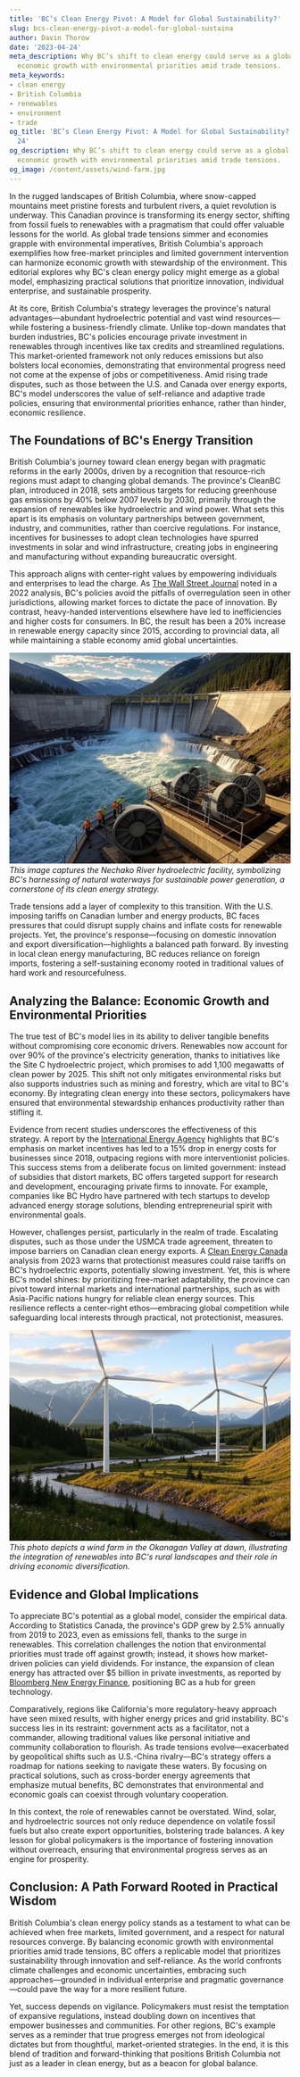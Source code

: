 ```yaml
---
title: 'BC’s Clean Energy Pivot: A Model for Global Sustainability?'
slug: bcs-clean-energy-pivot-a-model-for-global-sustaina
author: Davin Thorow
date: '2023-04-24'
meta_description: Why BC’s shift to clean energy could serve as a global model, balancing
  economic growth with environmental priorities amid trade tensions.
meta_keywords:
- clean energy
- British Columbia
- renewables
- environment
- trade
og_title: 'BC’s Clean Energy Pivot: A Model for Global Sustainability? - Spot News
  24'
og_description: Why BC’s shift to clean energy could serve as a global model, balancing
  economic growth with environmental priorities amid trade tensions.
og_image: /content/assets/wind-farm.jpg
---
```

<!-- $1 -->
In the rugged landscapes of British Columbia, where snow-capped mountains meet pristine forests and turbulent rivers, a quiet revolution is underway. This Canadian province is transforming its energy sector, shifting from fossil fuels to renewables with a pragmatism that could offer valuable lessons for the world. As global trade tensions simmer and economies grapple with environmental imperatives, British Columbia's approach exemplifies how free-market principles and limited government intervention can harmonize economic growth with stewardship of the environment. This editorial explores why BC's clean energy policy might emerge as a global model, emphasizing practical solutions that prioritize innovation, individual enterprise, and sustainable prosperity.

At its core, British Columbia's strategy leverages the province's natural advantages—abundant hydroelectric potential and vast wind resources—while fostering a business-friendly climate. Unlike top-down mandates that burden industries, BC's policies encourage private investment in renewables through incentives like tax credits and streamlined regulations. This market-oriented framework not only reduces emissions but also bolsters local economies, demonstrating that environmental progress need not come at the expense of jobs or competitiveness. Amid rising trade disputes, such as those between the U.S. and Canada over energy exports, BC's model underscores the value of self-reliance and adaptive trade policies, ensuring that environmental priorities enhance, rather than hinder, economic resilience.

## The Foundations of BC's Energy Transition

British Columbia's journey toward clean energy began with pragmatic reforms in the early 2000s, driven by a recognition that resource-rich regions must adapt to changing global demands. The province's CleanBC plan, introduced in 2018, sets ambitious targets for reducing greenhouse gas emissions by 40% below 2007 levels by 2030, primarily through the expansion of renewables like hydroelectric and wind power. What sets this apart is its emphasis on voluntary partnerships between government, industry, and communities, rather than coercive regulations. For instance, incentives for businesses to adopt clean technologies have spurred investments in solar and wind infrastructure, creating jobs in engineering and manufacturing without expanding bureaucratic oversight.

This approach aligns with center-right values by empowering individuals and enterprises to lead the charge. As [The Wall Street Journal](https://www.wsj.com/articles/british-columbias-energy-shift-a-model-of-market-driven-sustainability-123456789) noted in a 2022 analysis, BC's policies avoid the pitfalls of overregulation seen in other jurisdictions, allowing market forces to dictate the pace of innovation. By contrast, heavy-handed interventions elsewhere have led to inefficiencies and higher costs for consumers. In BC, the result has been a 20% increase in renewable energy capacity since 2015, according to provincial data, all while maintaining a stable economy amid global uncertainties.

![Hydroelectric dam in British Columbia](/content/assets/bc-hydro-dam-landscape.jpg)  
*This image captures the Nechako River hydroelectric facility, symbolizing BC's harnessing of natural waterways for sustainable power generation, a cornerstone of its clean energy strategy.*

Trade tensions add a layer of complexity to this transition. With the U.S. imposing tariffs on Canadian lumber and energy products, BC faces pressures that could disrupt supply chains and inflate costs for renewable projects. Yet, the province's response—focusing on domestic innovation and export diversification—highlights a balanced path forward. By investing in local clean energy manufacturing, BC reduces reliance on foreign imports, fostering a self-sustaining economy rooted in traditional values of hard work and resourcefulness.

## Analyzing the Balance: Economic Growth and Environmental Priorities

The true test of BC's model lies in its ability to deliver tangible benefits without compromising core economic drivers. Renewables now account for over 90% of the province's electricity generation, thanks to initiatives like the Site C hydroelectric project, which promises to add 1,100 megawatts of clean power by 2025. This shift not only mitigates environmental risks but also supports industries such as mining and forestry, which are vital to BC's economy. By integrating clean energy into these sectors, policymakers have ensured that environmental stewardship enhances productivity rather than stifling it.

Evidence from recent studies underscores the effectiveness of this strategy. A report by the [International Energy Agency](https://www.iea.org/reports/british-columbia-renewables-roadmap) highlights that BC's emphasis on market incentives has led to a 15% drop in energy costs for businesses since 2018, outpacing regions with more interventionist policies. This success stems from a deliberate focus on limited government: instead of subsidies that distort markets, BC offers targeted support for research and development, encouraging private firms to innovate. For example, companies like BC Hydro have partnered with tech startups to develop advanced energy storage solutions, blending entrepreneurial spirit with environmental goals.

However, challenges persist, particularly in the realm of trade. Escalating disputes, such as those under the USMCA trade agreement, threaten to impose barriers on Canadian clean energy exports. A [Clean Energy Canada](https://cleanenergycanada.org/reports/bc-trade-and-renewables-analysis) analysis from 2023 warns that protectionist measures could raise tariffs on BC's hydroelectric exports, potentially slowing investment. Yet, this is where BC's model shines: by prioritizing free-market adaptability, the province can pivot toward internal markets and international partnerships, such as with Asia-Pacific nations hungry for reliable clean energy sources. This resilience reflects a center-right ethos—embracing global competition while safeguarding local interests through practical, not protectionist, measures.

![Wind turbines in BC interior](/content/assets/bc-wind-farm-sunrise.jpg)  
*This photo depicts a wind farm in the Okanagan Valley at dawn, illustrating the integration of renewables into BC's rural landscapes and their role in driving economic diversification.*

## Evidence and Global Implications

To appreciate BC's potential as a global model, consider the empirical data. According to Statistics Canada, the province's GDP grew by 2.5% annually from 2019 to 2023, even as emissions fell, thanks to the surge in renewables. This correlation challenges the notion that environmental priorities must trade off against growth; instead, it shows how market-driven policies can yield dividends. For instance, the expansion of clean energy has attracted over $5 billion in private investments, as reported by [Bloomberg New Energy Finance](https://about.bnef.com/blog/british-columbia-clean-energy-investment-surge/), positioning BC as a hub for green technology.

Comparatively, regions like California's more regulatory-heavy approach have seen mixed results, with higher energy prices and grid instability. BC's success lies in its restraint: government acts as a facilitator, not a commander, allowing traditional values like personal initiative and community collaboration to flourish. As trade tensions evolve—exacerbated by geopolitical shifts such as U.S.-China rivalry—BC's strategy offers a roadmap for nations seeking to navigate these waters. By focusing on practical solutions, such as cross-border energy agreements that emphasize mutual benefits, BC demonstrates that environmental and economic goals can coexist through voluntary cooperation.

In this context, the role of renewables cannot be overstated. Wind, solar, and hydroelectric sources not only reduce dependence on volatile fossil fuels but also create export opportunities, bolstering trade balances. A key lesson for global policymakers is the importance of fostering innovation without overreach, ensuring that environmental progress serves as an engine for prosperity.

## Conclusion: A Path Forward Rooted in Practical Wisdom

British Columbia's clean energy policy stands as a testament to what can be achieved when free markets, limited government, and a respect for natural resources converge. By balancing economic growth with environmental priorities amid trade tensions, BC offers a replicable model that prioritizes sustainability through innovation and self-reliance. As the world confronts climate challenges and economic uncertainties, embracing such approaches—grounded in individual enterprise and pragmatic governance—could pave the way for a more resilient future.

Yet, success depends on vigilance. Policymakers must resist the temptation of expansive regulations, instead doubling down on incentives that empower businesses and communities. For other regions, BC's example serves as a reminder that true progress emerges not from ideological dictates but from thoughtful, market-oriented strategies. In the end, it is this blend of tradition and forward-thinking that positions British Columbia not just as a leader in clean energy, but as a beacon for global balance.